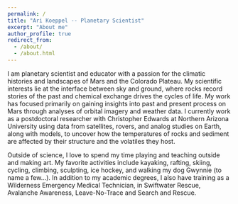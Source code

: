 ```yaml
---
permalink: /
title: "Ari Koeppel -- Planetary Scientist"
excerpt: "About me"
author_profile: true
redirect_from: 
  - /about/
  - /about.html
---
```


I am planetary scientist and educator with a passion for the climatic histories and landscapes of Mars and the Colorado Plateau. My scientific interests lie at the interface between sky and ground, where rocks record stories of the past and chemical exchange drives the cycles of life. My work has focused primarily on gaining insights into past and present process on Mars through analyses of orbital imagery and weather data. I currently work as a postdoctoral researcher with Christopher Edwards at Northern Arizona University using data from satellites, rovers, and analog studies on Earth, along with models, to uncover how the temperatures of rocks and sediment are affected by their structure and the volatiles they host. 

Outside of science, I love to spend my time playing and teaching outside and making art. My favorite activities include kayaking, rafting, skiing, cycling, climbing, sculpting, ice hockey, and walking my dog Gwynnie (to name a few…). In addition to my academic degrees, I also have training as a Wilderness Emergency Medical Technician, in Swiftwater Rescue, Avalanche Awareness, Leave-No-Trace and Search and Rescue.